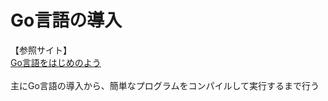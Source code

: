 # Go言語の導入
【参照サイト】<br>
[Go言語をはじめのよう](https://news.mynavi.jp/techplus/article/gogogo-1/)<br>
<br>
主にGo言語の導入から、簡単なプログラムをコンパイルして実行するまで行う